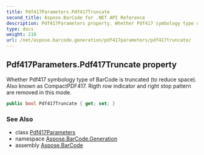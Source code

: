 ```yaml
---
title: Pdf417Parameters.Pdf417Truncate
second_title: Aspose.BarCode for .NET API Reference
description: Pdf417Parameters property. Whether Pdf417 symbology type of BarCode is truncated to reduce space. Also known as CompactPDF417. Rigth row indicator and right stop pattern are removed in this mode
type: docs
weight: 210
url: /net/aspose.barcode.generation/pdf417parameters/pdf417truncate/
---
```

## Pdf417Parameters.Pdf417Truncate property

Whether Pdf417 symbology type of BarCode is truncated (to reduce space). Also known as CompactPDF417. Rigth row indicator and right stop pattern are removed in this mode.

```csharp
public bool Pdf417Truncate { get; set; }
```

### See Also

* class [Pdf417Parameters](../)
* namespace [Aspose.BarCode.Generation](../../pdf417parameters/)
* assembly [Aspose.BarCode](../../../)


